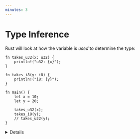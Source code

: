 ```yaml
---
minutes: 3
---
```


# Type Inference

Rust will look at how the variable is _used_ to determine the type:

<!-- mdbook-xgettext: skip -->

```rust,editable
fn takes_u32(x: u32) {
    println!("u32: {x}");
}

fn takes_i8(y: i8) {
    println!("i8: {y}");
}

fn main() {
    let x = 10;
    let y = 20;

    takes_u32(x);
    takes_i8(y);
    // takes_u32(y);
}
```

<details>

Tell people about *inlay hints*!

This slide demonstrates how the Rust compiler infers types based on constraints
given by variable declarations and usages.

It is very important to emphasize that variables declared like this are not of
some sort of dynamic "any type" that can hold any data. The machine code
generated by such declaration is identical to the explicit declaration of a
type. The compiler does the job for us and helps us write more concise code.

When nothing constrains the type of an integer literal, Rust defaults to `i32`.
This sometimes appears as `{integer}` in error messages. Similarly,
floating-point literals default to `f64`.

```rust,compile_fail
fn main() {
    let x = 3.14;
    let y = 20;
    assert_eq!(x, y);
    // ERROR: no implementation for `{float} == {integer}`
}
```

</details>

